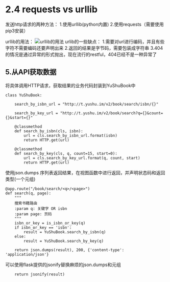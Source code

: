 # 2.4 requests vs urllib

发送http请求的两种方法：
  1.使用urllib(python内置)
  2.使用requests（需要使用pip3安装）

urllib的用法：
![urllib的用法](https://upload-images.jianshu.io/upload_images/7220971-8b3d328f484a7fcd.png?imageMogr2/auto-orient/strip%7CimageView2/2/w/1240)
urlib的一些缺点：
1.需要对url进行编码，并且有些字符不需要编码还要声明出来
2.返回的结果是字节码，需要包装成字符串
3.404的情况是通过异常的形式抛出，现在流行的restful，404已经不是一种异常了

## 5.从API获取数据
将具体调用HTTP请求，获取结果的业务代码封装到YuShuBook中
```
class YuShuBook:

    search_by_isbn_url = "http://t.yushu.im/v2/book/search/isbn/{}"

    search_by_key_url = "http://t.yushu.im/v2/book/search?q={}&count={}&start={}"

    @classmethod
    def search_by_isbn(cls, isbn):
        url = cls.search_by_isbn_url.format(isbn)
        return HTTP.get(url)

    @classmethod
    def search_by_key(cls, q, count=15, start=0):
        url = cls.search_by_key_url.format(q, count, start)
        return HTTP.get(url)
```

使用json.dumps 序列表返回结果，在视图函数中进行返回，并声明状态码和返回类型(一个元组)
```
@app.route("/book/search/<q>/<page>")
def search(q, page):
    """
    搜索书籍路由
    :param q: 关键字 OR isbn
    :param page: 页码
    """
    isbn_or_key = is_isbn_or_key(q)
    if isbn_or_key == 'isbn':
        result = YuShuBook.search_by_isbn(q)
    else:
        result = YuShuBook.search_by_key(q)

    return json.dumps(result), 200, {'content-type': 'application/json'}
```
可以使用flask提供的jsonify替换麻烦的json.dumps和元组
```
    return jsonify(result)
```